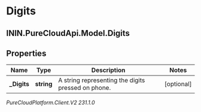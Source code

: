 # Digits

## ININ.PureCloudApi.Model.Digits

## Properties

|Name | Type | Description | Notes|
|------------ | ------------- | ------------- | -------------|
| **_Digits** | **string** | A string representing the digits pressed on phone. | [optional] |



_PureCloudPlatform.Client.V2 231.1.0_
